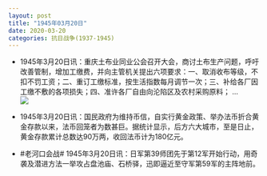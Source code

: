 ```yaml
---
layout: post
title: "1945年03月20日"
date: 2020-03-20
categories: 抗日战争(1937-1945)
---
```


<meta name="referrer" content="no-referrer" />

- 1945年3月20日讯：重庆土布业同业公会召开大会，商讨土布生产问题，呼吁改善管制，增加工缴费，并向主管机关提出六项要求：一、取消收布等级，不扣不罚工资；二、重订工缴标准，按生活指数每月调节一次；三、补给各厂因工缴不敷的各项损失；四、准许各厂自由向沦陷区及农村采购原料； ... <br/><img src="https://wx1.sinaimg.cn/large/aca367d8ly1gd0n8ufrpwj20c809zaa4.jpg" />

- 1945年3月20日讯：国民政府为维持币信，自实行黄金政策、举办法币折合黄金存款以来，法币回笼者为数甚巨。据统计显示，后方六大城市，至是日止，黄金存款累计总数达90万两，收回法币计为180亿元。 

- #老河口会战# 1945年3月20日讯：日军第39师团先于第12军开始行动，用奇袭及潜进方法一举攻占盘池庙、石桥驿，迅即逼近至守军第59军的主阵地前。 

